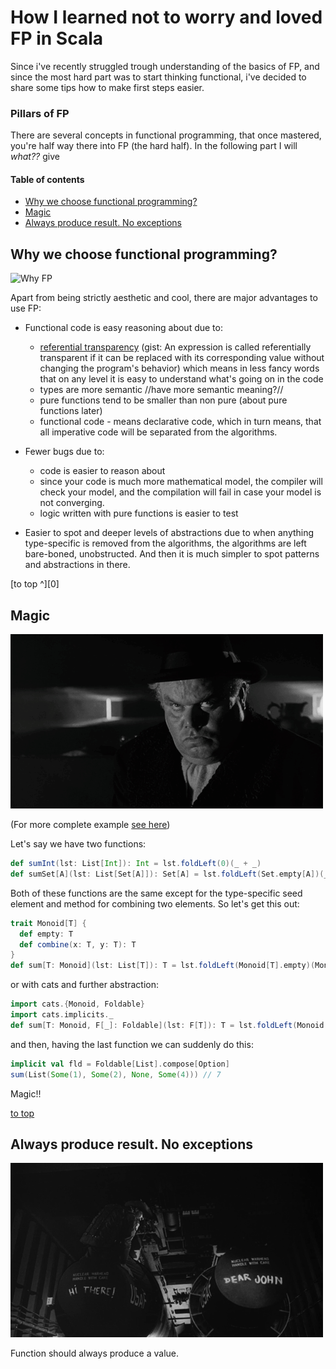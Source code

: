 # How I learned not to worry and loved FP in Scala

Since i've recently struggled trough understanding of the basics of FP,
and since the most hard part was to start thinking functional, 
i've decided to share some tips how to make first steps easier.  

### Pillars of FP

There are several concepts in functional programming, that once mastered, you're half way there into FP (the hard half).
In the following part I will _what??_ give

#### Table of contents
* [Why we choose functional programming?](#why-we-choose-functional-programming)
* [Magic](#magic)
* [Always produce result. No exceptions](result.md#always-produce-result-no-exceptions)


## Why we choose functional programming?

![Why FP](./gifs/types-algebras.gif)

Apart from being strictly aesthetic and cool, 
there are major advantages to use FP:

* Functional code is easy reasoning about due to:
    * [referential transparency](https://en.wikipedia.org/wiki/Referential_transparency) 
    (gist: An expression is called referentially transparent if it can be replaced with its corresponding value without changing the program's behavior)
    which means in less fancy words that on any level it is easy to understand what's going on in the code
    * types are more semantic //have more semantic meaning?//
    * pure functions tend to be smaller than non pure (about pure functions later)
    * functional code - means declarative code, which in turn means, 
    that all imperative code will be separated from the algorithms.

* Fewer bugs due to:
    * code is easier to reason about
    * since your code is much more mathematical model, 
    the compiler will check your model, and the compilation will fail in case your model is not converging.
    * logic written with pure functions is easier to test
* Easier to spot and deeper levels of abstractions due to when anything type-specific 
is removed from the algorithms, the algorithms are left bare-boned, unobstructed. And then it is much simpler 
to spot patterns and abstractions in there.

[to top ^][0]

## Magic

![magic](./gifs/magic.gif)

(For more complete example [see here](https://typelevel.org/cats/typeclasses.html))

Let's say we have two functions:

```scala
def sumInt(lst: List[Int]): Int = lst.foldLeft(0)(_ + _)
def sumSet[A](lst: List[Set[A]]): Set[A] = lst.foldLeft(Set.empty[A])(_ union _)
```

Both of these functions are the same except for the type-specific seed element and method for combining two elements.
So let's get this out:
```scala
trait Monoid[T] {
  def empty: T
  def combine(x: T, y: T): T
}
def sum[T: Monoid](lst: List[T]): T = lst.foldLeft(Monoid[T].empty)(Monoid[T].combine)
```
or with cats and further abstraction:
```scala
import cats.{Monoid, Foldable}
import cats.implicits._
def sum[T: Monoid, F[_]: Foldable](lst: F[T]): T = lst.foldLeft(Monoid[T].empty)(_ |+| _)
```
and then, having the last function we can suddenly do this:
```scala
implicit val fld = Foldable[List].compose[Option]
sum(List(Some(1), Some(2), None, Some(4))) // 7
```

Magic!!

[to top](#table-of-contents)

## Always produce result. No exceptions

![Result](./gifs/result.gif)

Function should always produce a value.

